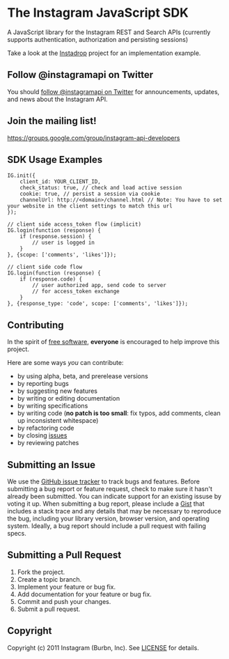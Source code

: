 The Instagram JavaScript SDK
============================
A JavaScript library for the Instagram REST and Search APIs
(currently supports authentication, authorization and persisting sessions)

Take a look at the [Instadrop](https://github.com/Instagram/Instadrop) project for an implementation example.


Follow @instagramapi on Twitter
----------------------------
You should [follow @instagramapi on Twitter](http://twitter.com/#!/instagramapi) for announcements,
updates, and news about the Instagram API.


Join the mailing list!
----------------------
<https://groups.google.com/group/instagram-api-developers>


SDK Usage Examples
------------------
    IG.init({
        client_id: YOUR_CLIENT_ID,
        check_status: true, // check and load active session
        cookie: true, // persist a session via cookie
        channelUrl: http://<domain>/channel.html // Note: You have to set your website in the client settings to match this url
    });

    // client side access_token flow (implicit)
    IG.login(function (response) {
        if (response.session) {
            // user is logged in
        }
    }, {scope: ['comments', 'likes']});

    // client side code flow
    IG.login(function (response) {
        if (response.code) {
            // user authorized app, send code to server
            // for access_token exchange
        }
    }, {response_type: 'code', scope: ['comments', 'likes']});


Contributing
------------
In the spirit of [free software](http://www.fsf.org/licensing/essays/free-sw.html), **everyone** is encouraged to help improve this project.

Here are some ways *you* can contribute:

* by using alpha, beta, and prerelease versions
* by reporting bugs
* by suggesting new features
* by writing or editing documentation
* by writing specifications
* by writing code (**no patch is too small**: fix typos, add comments, clean up inconsistent whitespace)
* by refactoring code
* by closing [issues](http://github.com/Instagram/instagram-javascript-sdk/issues)
* by reviewing patches


Submitting an Issue
-------------------
We use the [GitHub issue tracker](http://github.com/Instagram/instagram-javascript-sdk/issues) to track bugs and
features. Before submitting a bug report or feature request, check to make sure it hasn't already
been submitted. You can indicate support for an existing issuse by voting it up. When submitting a
bug report, please include a [Gist](http://gist.github.com/) that includes a stack trace and any
details that may be necessary to reproduce the bug, including your library version, browser version, and
operating system. Ideally, a bug report should include a pull request with failing specs.


Submitting a Pull Request
-------------------------
1. Fork the project.
2. Create a topic branch.
3. Implement your feature or bug fix.
4. Add documentation for your feature or bug fix.
5. Commit and push your changes.
6. Submit a pull request.


Copyright
---------
Copyright (c) 2011 Instagram (Burbn, Inc).
See [LICENSE](https://github.com/Instagram/instagram-javascript-sdk/blob/master/LICENSE.md) for details.
